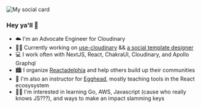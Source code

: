 ![My social card](https://res.cloudinary.com/testing-hooks-upload/image/upload/v1594327700/socials_banner.png)

### Hey ya'll 👋

- :cloud:  I'm an Advocate Engineer for Cloudinary
- 👷‍♂️  Currently working on [use-cloudinary](https://github.com/domitriusclark/use-cloudinary) && [a social template designer](https://github.com/domitriusclark/generate-media-templates)
- :computer:  I work often with NextJS, React, ChakraUI, Cloudinary, and Apollo Graphql
- :cityscape:  I organize [Reactadelphia](https://meetup.com/reactadelphia) and help others build up their communities
- :egg:  I'm also an instructor for [Egghead](https://egghead.io/instructors/domitrius-clark), mostly teaching tools in the React ecosysystem 
- 👨‍🏫   I'm interested in learning Go, AWS, Javascript (cause who really knows JS???), and ways to make an impact slamming keys
